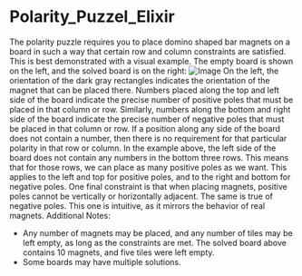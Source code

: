 # Polarity_Puzzel_Elixir

The polarity puzzle requires you to place domino shaped bar magnets on a board in such a way that certain row and column constraints are satisfied. This is best demonstrated with a visual example. The empty board is shown on the left, and the solved board is on the right:
![Image](https://github.com/user-attachments/assets/42cc15a4-438d-485a-a45c-0072632507a3)
On the left, the orientation of the dark gray rectangles indicates the orientation of the magnet that can be placed there.
Numbers placed along the top and left side of the board indicate the precise number of positive poles that must be placed in that column or row. Similarly, numbers along the bottom and right side of the board indicate the precise number of negative poles that must be placed in that column or row.
If a position along any side of the board does not contain a number, then there is no requirement for that particular polarity in that row or column. In the example above, the left side of the board does not contain any numbers in the bottom three rows. This means that for those rows, we can place as many positive poles as we want. This applies to the left and top for positive poles, and to the right and bottom for negative poles.
One final constraint is that when placing magnets, positive poles cannot be vertically or horizontally adjacent. The same is true of negative poles. This one is intuitive, as it mirrors the behavior of real magnets.
Additional Notes:
- Any number of magnets may be placed, and any number of tiles may be left empty, as long as the constraints are met. The solved board above contains 10 magnets, and five tiles were left empty.
- Some boards may have multiple solutions.

